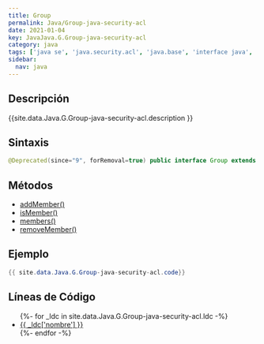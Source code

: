 ```yaml
---
title: Group
permalink: Java/Group-java-security-acl
date: 2021-01-04
key: JavaJava.G.Group-java-security-acl
category: java
tags: ['java se', 'java.security.acl', 'java.base', 'interface java', 'Java 1.1']
sidebar: 
  nav: java
---
```


## Descripción
{{site.data.Java.G.Group-java-security-acl.description }}

## Sintaxis
~~~java
@Deprecated(since="9", forRemoval=true) public interface Group extends Principal
~~~

## Métodos
* [addMember()](/Java/Group-java-security-acl/addMember)
* [isMember()](/Java/Group-java-security-acl/isMember)
* [members()](/Java/Group-java-security-acl/members)
* [removeMember()](/Java/Group-java-security-acl/removeMember)

## Ejemplo
~~~java
{{ site.data.Java.G.Group-java-security-acl.code}}
~~~

## Líneas de Código
<ul>
{%- for _ldc in site.data.Java.G.Group-java-security-acl.ldc -%}
   <li>
       <a href="{{_ldc['url'] }}">{{ _ldc['nombre'] }}</a>
   </li>
{%- endfor -%}
</ul>
